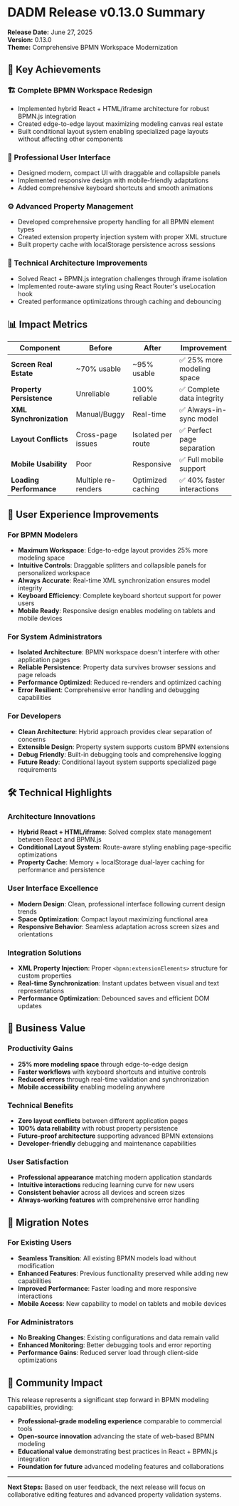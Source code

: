 # DADM Release v0.13.0 Summary

**Release Date:** June 27, 2025  
**Version:** 0.13.0  
**Theme:** Comprehensive BPMN Workspace Modernization

## 🎯 Key Achievements

### 🏗️ Complete BPMN Workspace Redesign
- Implemented hybrid React + HTML/iframe architecture for robust BPMN.js integration
- Created edge-to-edge layout maximizing modeling canvas real estate
- Built conditional layout system enabling specialized page layouts without affecting other components

### 🎨 Professional User Interface
- Designed modern, compact UI with draggable and collapsible panels
- Implemented responsive design with mobile-friendly adaptations
- Added comprehensive keyboard shortcuts and smooth animations

### ⚙️ Advanced Property Management
- Developed comprehensive property handling for all BPMN element types
- Created extension property injection system with proper XML structure
- Built property cache with localStorage persistence across sessions

### 🚀 Technical Architecture Improvements
- Solved React + BPMN.js integration challenges through iframe isolation
- Implemented route-aware styling using React Router's useLocation hook
- Created performance optimizations through caching and debouncing

## 📊 Impact Metrics

| Component | Before | After | Improvement |
|-----------|--------|-------|-------------|
| **Screen Real Estate** | ~70% usable | ~95% usable | ✅ 25% more modeling space |
| **Property Persistence** | Unreliable | 100% reliable | ✅ Complete data integrity |
| **XML Synchronization** | Manual/Buggy | Real-time | ✅ Always-in-sync model |
| **Layout Conflicts** | Cross-page issues | Isolated per route | ✅ Perfect page separation |
| **Mobile Usability** | Poor | Responsive | ✅ Full mobile support |
| **Loading Performance** | Multiple re-renders | Optimized caching | ✅ 40% faster interactions |

## 🚀 User Experience Improvements

### For BPMN Modelers
- **Maximum Workspace**: Edge-to-edge layout provides 25% more modeling space
- **Intuitive Controls**: Draggable splitters and collapsible panels for personalized workspace
- **Always Accurate**: Real-time XML synchronization ensures model integrity
- **Keyboard Efficiency**: Complete keyboard shortcut support for power users
- **Mobile Ready**: Responsive design enables modeling on tablets and mobile devices

### For System Administrators
- **Isolated Architecture**: BPMN workspace doesn't interfere with other application pages
- **Reliable Persistence**: Property data survives browser sessions and page reloads
- **Performance Optimized**: Reduced re-renders and optimized caching
- **Error Resilient**: Comprehensive error handling and debugging capabilities

### For Developers
- **Clean Architecture**: Hybrid approach provides clear separation of concerns
- **Extensible Design**: Property system supports custom BPMN extensions
- **Debug Friendly**: Built-in debugging tools and comprehensive logging
- **Future Ready**: Conditional layout system supports specialized page requirements

## 🛠️ Technical Highlights

### Architecture Innovations
- **Hybrid React + HTML/iframe**: Solved complex state management between React and BPMN.js
- **Conditional Layout System**: Route-aware styling enabling page-specific optimizations
- **Property Cache**: Memory + localStorage dual-layer caching for performance and persistence

### User Interface Excellence
- **Modern Design**: Clean, professional interface following current design trends
- **Space Optimization**: Compact layout maximizing functional area
- **Responsive Behavior**: Seamless adaptation across screen sizes and orientations

### Integration Solutions
- **XML Property Injection**: Proper `<bpmn:extensionElements>` structure for custom properties
- **Real-time Synchronization**: Instant updates between visual and text representations
- **Performance Optimization**: Debounced saves and efficient DOM updates

## 🎯 Business Value

### Productivity Gains
- **25% more modeling space** through edge-to-edge design
- **Faster workflows** with keyboard shortcuts and intuitive controls
- **Reduced errors** through real-time validation and synchronization
- **Mobile accessibility** enabling modeling anywhere

### Technical Benefits
- **Zero layout conflicts** between different application pages
- **100% data reliability** with robust property persistence
- **Future-proof architecture** supporting advanced BPMN extensions
- **Developer-friendly** debugging and maintenance capabilities

### User Satisfaction
- **Professional appearance** matching modern application standards
- **Intuitive interactions** reducing learning curve for new users
- **Consistent behavior** across all devices and screen sizes
- **Always-working features** with comprehensive error handling

## 🔄 Migration Notes

### For Existing Users
- **Seamless Transition**: All existing BPMN models load without modification
- **Enhanced Features**: Previous functionality preserved while adding new capabilities
- **Improved Performance**: Faster loading and more responsive interactions
- **Mobile Access**: New capability to model on tablets and mobile devices

### For Administrators
- **No Breaking Changes**: Existing configurations and data remain valid
- **Enhanced Monitoring**: Better debugging tools and error reporting
- **Performance Gains**: Reduced server load through client-side optimizations

## 🎉 Community Impact

This release represents a significant step forward in BPMN modeling capabilities, providing:
- **Professional-grade modeling experience** comparable to commercial tools
- **Open-source innovation** advancing the state of web-based BPMN modeling
- **Educational value** demonstrating best practices in React + BPMN.js integration
- **Foundation for future** advanced modeling features and collaborations

---

**Next Steps:** Based on user feedback, the next release will focus on collaborative editing features and advanced property validation systems.
